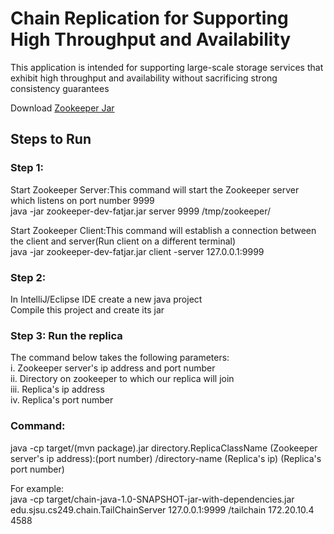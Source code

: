 # Chain Replication for Supporting High Throughput and Availability
This application is intended for supporting large-scale storage services that exhibit high throughput and availability without sacrificing strong consistency guarantees

Download <a href="https://sjsu.instructure.com/courses/1354488/files/55585055/download?wrap=1">Zookeeper Jar</a>

## Steps to Run
### Step 1: 
Start Zookeeper Server:This command will start the Zookeeper server which listens on port number 9999\
java -jar zookeeper-dev-fatjar.jar server 9999 /tmp/zookeeper/

Start Zookeeper Client:This command will establish a connection between the client and server(Run client on a different terminal)\
java -jar zookeeper-dev-fatjar.jar client -server 127.0.0.1:9999



### Step 2: 
In IntelliJ/Eclipse IDE create a new java project<br /> 
Compile this project and create its jar<br />


### Step 3: Run the replica
The command below takes the following parameters:\
i. Zookeeper server's ip address and port number\
ii. Directory on zookeeper to which our replica will join\
iii. Replica's ip address\
iv. Replica's port number

### Command:

java -cp    target/(mvn package).jar    directory.ReplicaClassName    (Zookeeper server's ip address):(port number)   /directory-name   (Replica's ip)    (Replica's port number)  

For example:\
java -cp    target/chain-java-1.0-SNAPSHOT-jar-with-dependencies.jar    edu.sjsu.cs249.chain.TailChainServer    127.0.0.1:9999  /tailchain    172.20.10.4 4588

